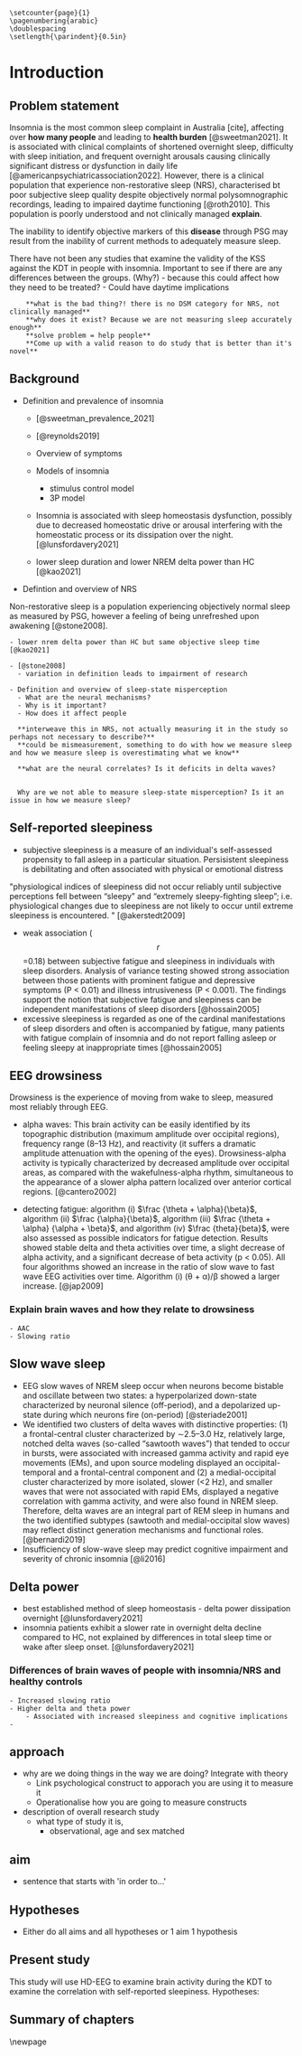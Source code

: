 ```{=tex}
\setcounter{page}{1}
\pagenumbering{arabic}
\doublespacing
\setlength{\parindent}{0.5in}
```
# Introduction

## Problem statement

Insomnia is the most common sleep complaint in Australia [cite], affecting over **how many people** and leading to **health burden** [@sweetman2021]. It is associated with clinical complaints of shortened overnight sleep, difficulty with sleep initiation, and frequent overnight arousals causing clinically significant distress or dysfunction in daily life [@americanpsychiatricassociation2022]. However, there is a clinical population that experience non-restorative sleep (NRS), characterised bt poor subjective sleep quality despite objectively normal polysomnographic recordings, leading to impaired daytime functioning [@roth2010]. This population is poorly understood and not clinically managed **explain**. 

The inability to identify objective markers of this **disease** through PSG may result from the inability of current methods to adequately measure sleep. 

There have not been any studies that examine the validity of the KSS against the KDT in people with insomnia.
Important to see if there are any differences between the groups. (Why?) 
    - because this could affect how they need to be treated?
    - Could have daytime implications
    
        **what is the bad thing?! there is no DSM category for NRS, not clinically managed**
        **why does it exist? Because we are not measuring sleep accurately enough**
        **solve problem = help people**
        **Come up with a valid reason to do study that is better than it's novel**

## Background

- Definition and prevalence of insomnia 
    - [@sweetman_prevalence_2021]
    - [@reynolds2019]
    - Overview of symptoms
    - Models of insomnia 
        - stimulus control model
        - 3P model
    - Insomnia is associated with sleep homeostasis dysfunction, possibly due to decreased homeostatic drive or arousal interfering with the homeostatic process or its dissipation over the night. [@lunsfordavery2021]
        
    - lower sleep duration and lower NREM delta power than HC [@kao2021]
    
- Defintion and overview of NRS

Non-restorative sleep is a population experiencing objectively normal sleep as measured by PSG, however a feeling of being unrefreshed upon awakening [@stone2008]. 

    - lower nrem delta power than HC but same objective sleep time [@kao2021]

    - [@stone2008]
      - variation in definition leads to impairment of research

    - Definition and overview of sleep-state misperception
      - What are the neural mechanisms?
      - Why is it important? 
      - How does it affect people
      
      **interweave this in NRS, not actually measuring it in the study so perhaps not necessary to describe?**
      **could be mismeasurement, something to do with how we measure sleep and how we measure sleep is overestimating what we know**
      
      **what are the neural correlates? Is it deficits in delta waves? 
    

      Why are we not able to measure sleep-state misperception? Is it an issue in how we measure sleep?


## Self-reported sleepiness

- subjective sleepiness is a measure of an individual's self-assessed propensity to fall asleep in a particular situation. Persisistent sleepiness is debilitating and often associated with physical or emotional distress

"physiological indices of sleepiness did not occur reliably until subjective perceptions fell between “sleepy” and “extremely sleepy-fighting sleep”; i.e. physiological changes due to sleepiness are not likely to occur until extreme sleepiness is encountered. " [@akerstedt2009]
-  weak association ($$r$$=0.18) between subjective fatigue and sleepiness in individuals with sleep disorders. Analysis of variance testing showed strong association between those patients with prominent fatigue and depressive symptoms (P < 0.01) and illness intrusiveness (P < 0.001). The findings support the notion that subjective fatigue and sleepiness can be independent manifestations of sleep disorders [@hossain2005]
- excessive sleepiness is regarded as one of the cardinal manifestations of sleep disorders and often is accompanied by fatigue, many patients with fatigue complain of insomnia and do not report falling asleep or feeling sleepy at inappropriate times [@hossain2005]

## EEG drowsiness

Drowsiness is the experience of moving from wake to sleep, measured most reliably through EEG. 

- alpha waves: This brain activity can be easily identified by its topographic distribution (maximum amplitude over occipital regions), frequency range (8–13 Hz), and reactivity (it suffers a dramatic amplitude attenuation with the opening of the eyes). Drowsiness-alpha activity is typically characterized by decreased amplitude over occipital areas, as compared with the wakefulness-alpha rhythm, simultaneous to the appearance of a slower alpha pattern localized over anterior cortical regions.  [@cantero2002]

- detecting fatigue: algorithm (i) $\frac {\theta + \alpha}{\beta}$, algorithm (ii) $\frac {\alpha}{\beta}$, algorithm (iii) $\frac {\theta + \alpha} {\alpha + \beta}$, and algorithm (iv) $\frac {theta}{beta}$, were also assessed as possible indicators for fatigue detection. Results showed stable delta and theta activities over time, a slight decrease of alpha activity, and a significant decrease of beta activity (p < 0.05). All four algorithms showed an increase in the ratio of slow wave to fast wave EEG activities over time. Algorithm (i) (θ + α)/β showed a larger increase. [@jap2009]


### Explain brain waves and how they relate to drowsiness
    - AAC
    - Slowing ratio
    
    
## Slow wave sleep



 - EEG slow waves of NREM sleep occur when neurons become bistable and oscillate between two states: a hyperpolarized down-state characterized by neuronal silence (off-period), and a depolarized up-state during which neurons fire (on-period) [@steriade2001]
 - We identified two clusters of delta waves with distinctive properties: (1) a frontal-central cluster characterized by ∼2.5–3.0 Hz, relatively large, notched delta waves (so-called “sawtooth waves”) that tended to occur in bursts, were associated with increased gamma activity and rapid eye movements (EMs), and upon source modeling displayed an occipital-temporal and a frontal-central component and (2) a medial-occipital cluster characterized by more isolated, slower (<2 Hz), and smaller waves that were not associated with rapid EMs, displayed a negative correlation with gamma activity, and were also found in NREM sleep. Therefore, delta waves are an integral part of REM sleep in humans and the two identified subtypes (sawtooth and medial-occipital slow waves) may reflect distinct generation mechanisms and functional roles. [@bernardi2019]
 - Insufficiency of slow-wave sleep may predict cognitive impairment and severity of chronic insomnia [@li2016]

## Delta power

- best established method of sleep homeostasis - delta power dissipation overnight [@lunsfordavery2021]
- insomnia patients exhibit a slower rate in overnight delta decline compared to HC, not explained by differences in total sleep time or wake after sleep onset. [@lunsfordavery2021]

### Differences of brain waves of people with insomnia/NRS and healthy controls
    - Increased slowing ratio
    - Higher delta and theta power
        - Associated with increased sleepiness and cognitive implications
    - 

## approach
- why are we doing things in the way we are doing? Integrate with theory
    - Link psychological construct to apporach you are using it to measure it
    - Operationalise how you are going to measure constructs
- description of overall research study
  - what type of study it is,   
    - observational, age and sex matched
    

## aim
  - sentence that starts with 'in order to...'
  
## Hypotheses
  - Either do all aims and all hypotheses or 1 aim 1 hypothesis 

## Present study
This study will use HD-EEG to examine brain activity during the KDT to examine the correlation with self-reported sleepiness.
Hypotheses:


## Summary of chapters

\newpage
